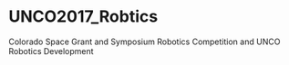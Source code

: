 # UNCO2017_Robtics
Colorado Space Grant and Symposium Robotics Competition and UNCO Robotics Development
